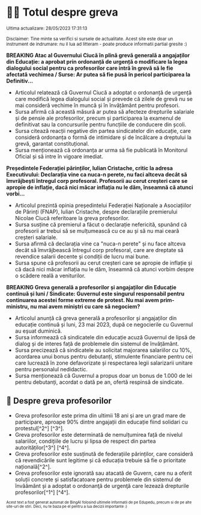 # 👩‍🏫 Totul despre greva
<sub>Ultima actualizare: 28/05/2023 17:31:13</sub>

<sub>Disclaimer: Tine minte sa verifici si sursele de actualitate. Acest site este doar un instrument de indrumare: nu il lua ad litteram - poate produce informatii partial gresite :)</sub>

**BREAKING Atac al Guvernului Ciucă în plină grevă generală a angajaților din Educație: a aprobat prin ordonanță de urgență o modificare la legea dialogului social pentru ca profesorilor care intră în grevă să le fie afectată vechimea / Surse:  Ar putea să fie pusă în pericol participarea la Definitiv...**

- Articolul relatează că Guvernul Ciucă a adoptat o ordonanță de urgență care modifică legea dialogului social și prevede că zilele de grevă nu se mai consideră vechime în muncă și în învățământ pentru profesori.
- Sursa afirmă că această măsură ar putea să afecteze drepturile salariale și de pensie ale profesorilor, precum și participarea la examenul de definitivat sau la concursurile pentru funcțiile de conducere din școli.
- Sursa citează reacții negative din partea sindicatelor din educație, care consideră ordonanța o formă de intimidare și de încălcare a dreptului la grevă, garantat constituțional.
- Sursa menționează că ordonanța ar urma să fie publicată în Monitorul Oficial și să intre în vigoare imediat.

**Președintele Federației părinților, Iulian Cristache, critic la adresa Executivului: Declarația vine ca nuca-n perete, nu faci altceva decât să îmvrăjbești întregul corp profesoral. Profesorii au cerut creșteri care se apropie de inflație, dacă nici măcar inflația nu le dăm, înseamnă că atunci vorbi...**

- Articolul prezintă opinia președintelui Federației Naționale a Asociațiilor de Părinți (FNAP), Iulian Cristache, despre declarațiile premierului Nicolae Ciucă referitoare la greva profesorilor.
- Sursa susține că premierul a făcut o declarație nefericită, spunând că profesorii ar trebui să se mulțumească cu ce au și să nu mai ceară creșteri salariale.
- Sursa afirmă că declarația vine ca "nuca-n perete" și nu face altceva decât să îmvrăjbească întregul corp profesoral, care are dreptate să revendice salarii decente și condiții de lucru mai bune.
- Sursa spune că profesorii au cerut creșteri care se apropie de inflație și că dacă nici măcar inflația nu le dăm, înseamnă că atunci vorbim despre o scădere reală a veniturilor.

**BREAKING Greva generală a profesorilor și angajaților din Educație continuă și luni / Sindicate: Guvernul este singurul responsabil pentru continuarea acestei forme extreme de protest. Nu mai avem prim-ministru, nu mai avem miniștri cu care să negociem?**

- Articolul anunță că greva generală a profesorilor și angajaților din educație continuă și luni, 23 mai 2023, după ce negocierile cu Guvernul au eșuat duminică.
- Sursa informează că sindicatele din educație acuză Guvernul de lipsă de dialog și de interes față de problemele din sistemul de învățământ.
- Sursa precizează că sindicatele au solicitat majorarea salariilor cu 10%, acordarea unui bonus pentru debutanți, stimulente financiare pentru cei care lucrează în zone defavorizate și respectarea legii salarizarii unitare pentru personalul nedidactic.
- Sursa menționează că Guvernul a propus doar un bonus de 1.000 de lei pentru debutanți, acordat o dată pe an, ofertă respinsă de sindicate.

## 🏫 Despre greva profesorilor

- Greva profesorilor este prima din ultimii 18 ani și are un grad mare de participare, aproape 90% dintre angajații din educație fiind solidari cu protestul[^2^] [^3^].
- Greva profesorilor este determinată de nemulțumirea față de nivelul salariilor, condițiile de lucru și lipsa de respect din partea autorităților[^3^] [^4^].
- Greva profesorilor este susținută de federațiile părinților, care consideră că revendicările sunt legitime și că educația trebuie să fie o prioritate națională[^2^].
- Greva profesorilor este ignorată sau atacată de Guvern, care nu a oferit soluții concrete și satisfacatoare pentru problemele din sistemul de învâământ și a adoptat o ordonanţã de urgenţã care lezeazã drepturile profesorilor[^1^] [^4^].


<sub><sub>Acest text a fost generat automat de BingAI folosind ultimele informatii de pe Edupedu, precum si de pe alte site-uri de stiri. Deci, nu te baza pe el pentru a lua decizii importante :)</sub></sub>